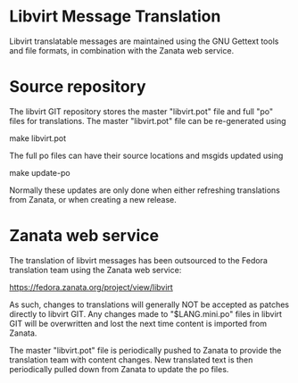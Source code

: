 Libvirt Message Translation
===========================

Libvirt translatable messages are maintained using the GNU Gettext tools and
file formats, in combination with the Zanata web service.

Source repository
=================

The libvirt GIT repository stores the master "libvirt.pot" file and full "po"
files for translations. The master "libvirt.pot" file can be re-generated using

   make libvirt.pot

The full po files can have their source locations and msgids updated using

   make update-po

Normally these updates are only done when either refreshing translations from
Zanata, or when creating a new release.

Zanata web service
==================

The translation of libvirt messages has been outsourced to the Fedora
translation team using the Zanata web service:

  https://fedora.zanata.org/project/view/libvirt

As such, changes to translations will generally NOT be accepted as patches
directly to libvirt GIT. Any changes made to "$LANG.mini.po" files in libvirt
GIT will be overwritten and lost the next time content is imported from Zanata.

The master "libvirt.pot" file is periodically pushed to Zanata to provide the
translation team with content changes. New translated text is then periodically
pulled down from Zanata to update the po files.
